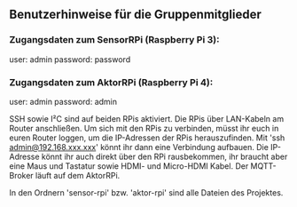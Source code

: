 ## Benutzerhinweise für die Gruppenmitglieder
### Zugangsdaten zum SensorRPi (Raspberry Pi 3): 
user: admin
password: password

### Zugangsdaten zum AktorRPi (Raspberry Pi 4): 
user: admin
password: admin 

SSH sowie I²C sind auf beiden RPis aktiviert. Die RPis über LAN-Kabeln am Router anschließen.
Um sich mit den RPis zu verbinden, müsst ihr euch in euren Router loggen, um die IP-Adressen der RPis herauszufinden. Mit 'ssh admin@192.168.xxx.xxx' könnt ihr dann eine Verbindung aufbauen. 
Die IP-Adresse könnt ihr auch direkt über den RPi rausbekommen, ihr braucht aber eine Maus und Tastatur sowie HDMI- und Micro-HDMI Kabel. Der MQTT-Broker läuft auf dem AktorRPi.

In den Ordnern 'sensor-rpi' bzw. 'aktor-rpi' sind alle Dateien des Projektes. 

